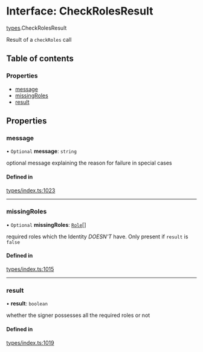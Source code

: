 # Interface: CheckRolesResult

[types](../wiki/types).CheckRolesResult

Result of a `checkRoles` call

## Table of contents

### Properties

- [message](../wiki/types.CheckRolesResult#message)
- [missingRoles](../wiki/types.CheckRolesResult#missingroles)
- [result](../wiki/types.CheckRolesResult#result)

## Properties

### message

• `Optional` **message**: `string`

optional message explaining the reason for failure in special cases

#### Defined in

[types/index.ts:1023](https://github.com/PolymeshAssociation/polymesh-sdk/blob/e978aefd/src/types/index.ts#L1023)

___

### missingRoles

• `Optional` **missingRoles**: [`Role`](../wiki/types#role)[]

required roles which the Identity *DOESN'T* have. Only present if `result` is `false`

#### Defined in

[types/index.ts:1015](https://github.com/PolymeshAssociation/polymesh-sdk/blob/e978aefd/src/types/index.ts#L1015)

___

### result

• **result**: `boolean`

whether the signer possesses all the required roles or not

#### Defined in

[types/index.ts:1019](https://github.com/PolymeshAssociation/polymesh-sdk/blob/e978aefd/src/types/index.ts#L1019)
